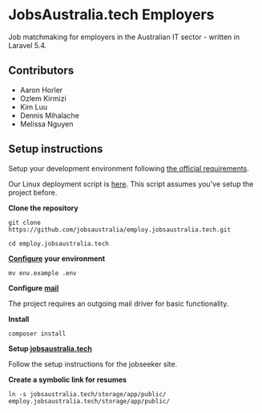 # JobsAustralia.tech Employers

Job matchmaking for employers in the Australian IT sector - written in Laravel 5.4.

## Contributors

* Aaron Horler
* Ozlem Kirmizi
* Kim Luu
* Dennis Mihalache
* Melissa Nguyen

## Setup instructions

Setup your development environment following [the official requirements](https://laravel.com/docs/5.4/installation).

Our Linux deployment script is [here](https://github.com/jobsaustralia/scripts-conf-and-docs/blob/master/scripts/deploy.sh#L1). This script assumes you've setup the project before.

**Clone the repository**

`git clone https://github.com/jobsaustralia/employ.jobsaustralia.tech.git`

`cd employ.jobsaustralia.tech`

**[Configure](https://laravel.com/docs/5.4/configuration#environment-configuration) your environment**

`mv env.example .env`

**Configure [mail](https://laravel.com/docs/5.4/mail)**

The project requires an outgoing mail driver for basic functionality.

**Install**

`composer install`

**Setup [jobsaustralia.tech](https://github.com/jobsaustralia/jobsaustralia.tech)**

Follow the setup instructions for the jobseeker site. 

**Create a symbolic link for resumes**

`ln -s jobsaustralia.tech/storage/app/public/ employ.jobsaustralia.tech/storage/app/public/`
